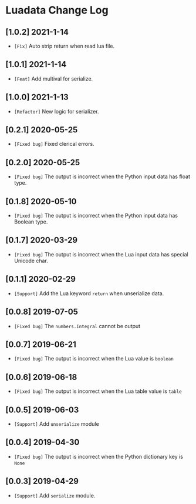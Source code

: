 # Luadata Change Log

## [1.0.2] 2021-1-14

- `[Fix]` Auto strip return when read lua file.

## [1.0.1] 2021-1-14

- `[Feat]` Add multival for serialize.

## [1.0.0] 2021-1-13

- `[Refactor]` New logic for serializer.

## [0.2.1] 2020-05-25

- `[Fixed bug]` Fixed clerical errors.

## [0.2.0] 2020-05-25

- `[Fixed bug]` The output is incorrect when the Python input data has float type.

## [0.1.8] 2020-05-10

- `[Fixed bug]` The output is incorrect when the Python input data has Boolean type.

## [0.1.7] 2020-03-29

- `[Fixed bug]` The output is incorrect when the Lua input data has special Unicode char.

## [0.1.1] 2020-02-29

- `[Support]` Add the Lua keyword `return` when unserialize data.

## [0.0.8] 2019-07-05

- `[Fixed bug]` The `numbers.Integral` cannot be output

## [0.0.7] 2019-06-21

- `[Fixed bug]` The output is incorrect when the Lua value is `boolean`

## [0.0.6] 2019-06-18

- `[Fixed bug]` The output is incorrect when the Lua table value is `table`

## [0.0.5] 2019-06-03

- `[Support]` Add `unserialize` module

## [0.0.4] 2019-04-30

- `[Fixed bug]` The output is incorrect when the Python dictionary key is `None`

## [0.0.3] 2019-04-29

- `[Support]` Add `serialize` module.
